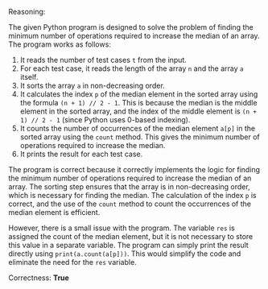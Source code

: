 Reasoning:

The given Python program is designed to solve the problem of finding the minimum number of operations required to increase the median of an array. The program works as follows:

1. It reads the number of test cases `t` from the input.
2. For each test case, it reads the length of the array `n` and the array `a` itself.
3. It sorts the array `a` in non-decreasing order.
4. It calculates the index `p` of the median element in the sorted array using the formula `(n + 1) // 2 - 1`. This is because the median is the middle element in the sorted array, and the index of the middle element is `(n + 1) // 2 - 1` (since Python uses 0-based indexing).
5. It counts the number of occurrences of the median element `a[p]` in the sorted array using the `count` method. This gives the minimum number of operations required to increase the median.
6. It prints the result for each test case.

The program is correct because it correctly implements the logic for finding the minimum number of operations required to increase the median of an array. The sorting step ensures that the array is in non-decreasing order, which is necessary for finding the median. The calculation of the index `p` is correct, and the use of the `count` method to count the occurrences of the median element is efficient.

However, there is a small issue with the program. The variable `res` is assigned the count of the median element, but it is not necessary to store this value in a separate variable. The program can simply print the result directly using `print(a.count(a[p]))`. This would simplify the code and eliminate the need for the `res` variable.

Correctness: **True**